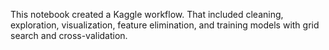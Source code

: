 This notebook created a Kaggle workflow.  That included cleaning, exploration, visualization, feature elimination, and
training models with grid search and cross-validation.

